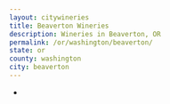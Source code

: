 ```yaml
---
layout: citywineries
title: Beaverton Wineries
description: Wineries in Beaverton, OR
permalink: /or/washington/beaverton/
state: or
county: washington
city: beaverton
---
```

-
